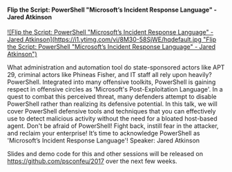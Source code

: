 ﻿#### Flip the Script: PowerShell "Microsoft’s Incident Response Language" - Jared Atkinson

[![Flip the Script: PowerShell "Microsoft’s Incident Response Language" - Jared Atkinson](https://i1.ytimg.com/vi/8M30-58SjWE/hqdefault.jpg "Flip the Script: PowerShell "Microsoft’s Incident Response Language" - Jared Atkinson")](https://www.youtube.com/watch?v=8M30-58SjWE)

What administration and automation tool do state-sponsored actors like APT 29, criminal actors like Phineas Fisher, and IT staff all rely upon heavily? PowerShell. Integrated into many offensive toolkits, PowerShell is gaining respect in offensive circles as 'Microsoft's Post-Exploitation Language'. In a quest to combat this perceived threat, many defenders attempt to disable PowerShell rather than realizing its defensive potential. In this talk, we will cover PowerShell defensive tools and techniques that you can effectively use to detect malicious activity without the need for a bloated host-based agent.  Don't be afraid of PowerShell! Fight back, instill fear in the attacker, and reclaim your enterprise! It’s time to acknowledge PowerShell as 'Microsoft’s Incident Response Language'!
Speaker: Jared Atkinson

Slides and demo code for this and other sessions will be released on https://github.com/psconfeu/2017 over the next few weeks.


